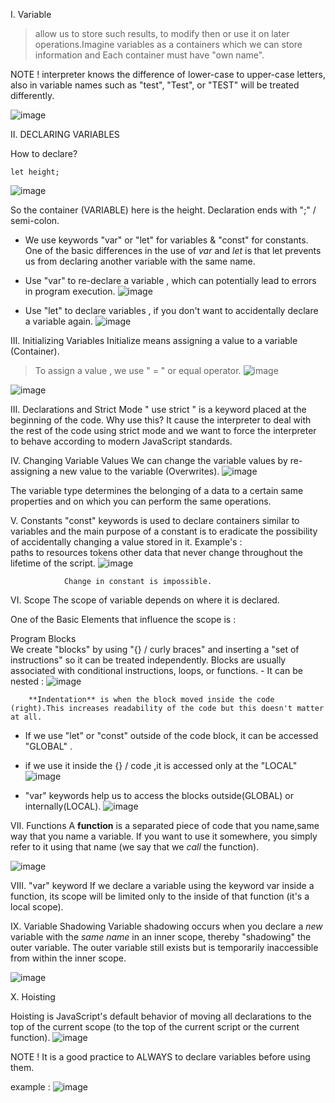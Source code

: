 
I. Variable 
> allow us to store such results, to modify then or use it on later operations.Imagine variables as a containers which we can store information  and Each container must have "own name".

NOTE ! interpreter knows the difference of lower-case to upper-case letters, also in variable names such as "test", "Test", or "TEST" will be treated differently.

![image](https://github.com/user-attachments/assets/3aff2e66-0ab8-451e-8002-c771f5d2d970)



II. DECLARING VARIABLES

How to declare?

	let height;
	
![image](https://github.com/user-attachments/assets/d1238f5a-b086-43da-8c2e-a4892029fba5)

So the container (VARIABLE) here is the height. Declaration ends with ";" / semi-colon.


 - We use keywords "var" or "let" for variables & "const" for constants. One of the basic differences in the use of _var_ and _let_ is that let prevents us from declaring another variable with the same name.
 - Use "var"  to re-declare a variable , which can potentially lead to errors in program execution.
![image](https://github.com/user-attachments/assets/649fc7e5-51ac-4a5a-a285-99c1ee8e1953)

 - Use "let" to declare variables , if  you don't want to accidentally declare a variable again.
![image](https://github.com/user-attachments/assets/b43357d8-d41e-4f9a-81c2-290da1188ad3)



III. Initializing Variables
	 Initialize means assigning a value to a variable (Container).

 > To assign a value , we use " = " or equal operator.
	![image](https://github.com/user-attachments/assets/349b386c-49a4-4795-bb97-f4ba2dcfa158)

![image](https://github.com/user-attachments/assets/06b2b323-175e-4c6e-a9d9-b8c3108d875b)


III. Declarations and Strict Mode
	" use strict " is a keyword placed at the beginning of the code. 
	 Why use this? It cause the interpreter to deal with the rest of the code using strict mode and we want to force the interpreter to behave according to modern JavaScript standards.

IV. Changing Variable Values 
		We can change the variable values by re-assigning a new value to the variable (Overwrites).
	![image](https://github.com/user-attachments/assets/73a10144-b030-4b6f-8eab-510c5988a498)


The variable type determines the belonging of a data to a certain same properties and on which you can perform the same operations.


V. Constants
		"const" keywords is used to declare containers similar to variables and the main purpose of a constant is to eradicate the possibility of accidentally changing a value stored in it. 
		Example's :  
			paths to resources
			tokens
			 other data that never change throughout the lifetime of the script.
![image](https://github.com/user-attachments/assets/a48b46b4-fe67-4037-a94b-b37caf1f0186)

				
				Change in constant is impossible.


VI. Scope
		The scope of variable depends on where it is declared.
		
One of the Basic Elements that influence the scope is :

Program Blocks  
		We create "blocks" by using "{} / curly braces" and inserting a "set of instructions" so it can be treated independently. Blocks  are usually associated with conditional instructions, loops, or functions.
		- It can be nested :
		![image](https://github.com/user-attachments/assets/3ac56868-a561-4248-acfa-699b79700ca2)

		**Indentation** is when the block moved inside the code (right).This increases readability of the code but this doesn't matter at all.
		
- If we use "let" or "const" outside of the code block, it can be accessed "GLOBAL" .
- if we use it inside the {} / code ,it is accessed only at the  "LOCAL"
![image](https://github.com/user-attachments/assets/f127275b-f783-45d8-a8ee-3028757a79e9)



- "var" keywords  help us to access the blocks outside(GLOBAL) or internally(LOCAL).
![image](https://github.com/user-attachments/assets/a5e8e2ba-7e15-47b3-a04b-35ca8beb9a1d)



VII. Functions
	A **function** is a separated piece of code that you name,same way that you name a variable. If you want to use it somewhere, you simply refer to it using that name (we say that we _call_ the function).

![image](https://github.com/user-attachments/assets/96e2498c-6de3-46a1-8e7a-536d33eb6c90)



VIII. "var" keyword
		If we declare a variable using the keyword var inside a function, its scope will be limited only to the inside of that function (it's a local scope).

IX. Variable Shadowing 
		Variable shadowing occurs when you declare a _new_ variable with the _same name_ in an inner scope, thereby "shadowing" the outer variable. The outer variable still exists but is temporarily inaccessible from within the inner scope.
		
![image](https://github.com/user-attachments/assets/51ce2516-7e04-4fa8-8a81-7de2ed30be1b)




X. Hoisting

Hoisting is JavaScript's default behavior of moving all declarations to the top of the current scope (to the top of the current script or the current function).
![image](https://github.com/user-attachments/assets/69079c66-523d-4ba4-8443-c04f530a6ddf)


NOTE !  It is a good practice to ALWAYS to declare variables before using them.


example :
![image](https://github.com/user-attachments/assets/2114ad84-4b49-4cf8-909a-bf3b79b72c82)

